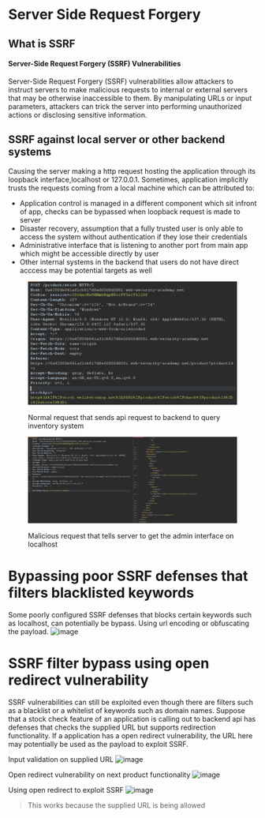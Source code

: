 # Server Side Request Forgery

## What is SSRF

#### Server-Side Request Forgery (SSRF) Vulnerabilities

Server-Side Request Forgery (SSRF) vulnerabilities allow attackers to instruct servers to make malicious requests to internal or external servers that may be otherwise inaccessible to them. By manipulating URLs or input parameters, attackers can trick the server into performing unauthorized actions or disclosing sensitive information.

## SSRF against local server or other backend systems

Causing the server making a http request hosting the application through its loopback interface,localhost or 127.0.0.1. Sometimes, application implicitly trusts the requests coming from a local machine which can be attributed to:

* Application control is managed in a different component which sit infront of app, checks can be bypassed when loopback request is made to server
* Disaster recovery, assumption that a fully trusted user is only able to access the system without authentication if they lose their credentials
* Administrative interface that is listening to another port from main app which might be accessible directly by user
* Other internal systems in the backend that users do not have direct acccess may be potential targets as well

<figure><img src="../.gitbook/assets/image (15).png" alt=""><figcaption><p>Normal request that sends api request to backend to query inventory system</p></figcaption></figure>

<figure><img src="../.gitbook/assets/image (16).png" alt=""><figcaption><p>Malicious request that tells server to get the admin interface on localhost</p></figcaption></figure>


# Bypassing poor SSRF defenses that filters blacklisted keywords

Some poorly configured SSRF defenses that blocks certain keywords such as localhost, can potentially be bypass. Using url encoding or obfuscating the payload. 
![image](https://github.com/user-attachments/assets/c6ca93f4-bf16-4577-8d91-9294f73f3c52)



# SSRF filter bypass using open redirect vulnerability

SSRF vulnerabilities can still be exploited even though there are filters such as a blacklist or a whitelist of keywords such as domain names. Suppose that a stock check feature of an application is calling out to backend api has defenses that 
checks the supplied URL but supports redirection functionality. If a application has a open redirect vulnerability, the URL here may potentially be used as the payload to exploit SSRF.

Input validation on supplied URL
![image](https://github.com/user-attachments/assets/e085aa2d-be16-4a2a-9a2c-5ab7988be35a) 

Open redirect vulnerability on next product functionality
<img width="921" alt="image" src="https://github.com/user-attachments/assets/6401ddf0-ab70-4a9d-a81a-1ed020e4dd09" />

Using open redirect to exploit SSRF
![image](https://github.com/user-attachments/assets/f24382d2-5102-4285-9d02-79d05a8d813c)


> This works because the supplied URL is being allowed
